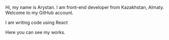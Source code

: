 Hi, my name is Arystan. I am front-end developer from Kazakhstan, Almaty. Welcome to my GitHub account.

I am writing code using React

Here you can see my works.

<!---
theV1rTual/theV1rTual is a ✨ special ✨ repository because its `README.md` (this file) appears on your GitHub profile.
You can click the Preview link to take a look at your changes.
--->

